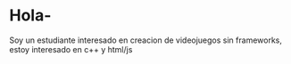 # Hola-
Soy un estudiante interesado en creacion de videojuegos sin frameworks, estoy interesado en c++ y html/js
